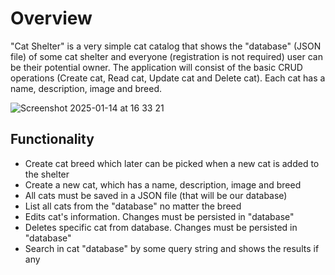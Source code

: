 # Overview

"Cat Shelter" is a very simple cat catalog that shows the "database" (JSON file) of some cat shelter and everyone (registration is not required) user can be their potential owner. The application will consist of the basic CRUD operations (Create cat, Read cat, Update cat and Delete cat). Each cat has a name, description, image and breed.

![Screenshot 2025-01-14 at 16 33 21](https://github.com/user-attachments/assets/d443be91-c39e-47f6-8d99-4c48178c8198)


## Functionality

-   Create cat breed which later can be picked when a new cat is added to the shelter
-   Create a new cat, which has a name, description, image and breed
-   All cats must be saved in a JSON file (that will be our database)
-   List all cats from the "database" no matter the breed
-   Edits cat's information. Changes must be persisted in "database"
-   Deletes specific cat from database. Changes must be persisted in "database"
-   Search in cat "database" by some query string and shows the results if any
